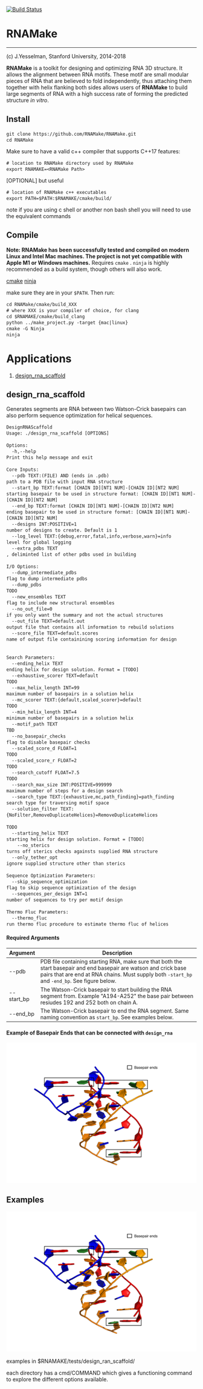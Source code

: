 [![Build Status](https://travis-ci.com/jyesselm/RNAMake.svg?token=Kxiycasibo9yqZt7eayf&branch=devel)](https://travis-ci.com/jyesselm/RNAMake)

RNAMake
=======
-----------
(c)  J.Yesselman, Stanford University, 2014-2018

**RNAMake** is a toolkit for designing and optimizing RNA 3D structure. It allows 
the alignment between RNA motifs. These motif are small modular pieces of RNA that are 
believed to fold independently, thus attaching them together with helix flanking both 
sides allows users of **RNAMake** to build large segments of RNA with a high success 
rate of forming the predicted structure _in vitro_.

Install
-------
```shell
git clone https://github.com/RNAMake/RNAMake.git
cd RNAMake
```

Make sure to have a valid c++ compiler that supports C++17 features:

```shell
# location to RNAMake directory used by RNAMake
export RNAMAKE=<RNAMake Path> 
```
[OPTIONAL] but useful

```shell
# location of RNAMake c++ executables 
export PATH=$PATH:$RNAMAKE/cmake/build/ 
```

note if you are using c shell or another non bash shell you will need to use the equivalent commands


Compile
------- 
**Note: RNAMake has been successfully tested and compiled on modern Linux and Intel Mac machines. The project is not yet compatible with Apple M1 or Windows machines.**
Requires `cmake` . `ninja` is highly recommended as a build system, though others will also work.

[cmake](https://github.com/Kitware/CMake)
[ninja](https://github.com/ninja-build/ninja)

make sure they are in your `$PATH`. Then run:

```shell
cd RNAMake/cmake/build_XXX
# where XXX is your compiler of choice, for clang
cd $RNAMAKE/cmake/build_clang
python ../make_project.py -target {mac|linux}
cmake -G Ninja
ninja
```

Applications
============
1. <a href="#design_rna_scaffold">design_rna_scaffold</a>

<a id="design_rna_scaffold"></a>

design_rna_scaffold
-----------
Generates segments are RNA between two Watson-Crick basepairs can also perform sequence optimization for helical sequences. 

```
DesignRNAScaffold
Usage: ./design_rna_scaffold [OPTIONS]

Options:
  -h,--help                                                                     Print this help message and exit

Core Inputs:
  --pdb TEXT:(FILE) AND (ends in .pdb)                                          path to a PDB file with input RNA structure
  --start_bp TEXT:format [CHAIN ID][NT1 NUM]-[CHAIN ID][NT2 NUM]                starting basepair to be used in structure format: [CHAIN ID][NT1 NUM]-[CHAIN ID][NT2 NUM]
  --end_bp TEXT:format [CHAIN ID][NT1 NUM]-[CHAIN ID][NT2 NUM]                  ending basepair to be used in structure format: [CHAIN ID][NT1 NUM]-[CHAIN ID][NT2 NUM]
  --designs INT:POSITIVE=1                                                      number of designs to create. Default is 1
  --log_level TEXT:{debug,error,fatal,info,verbose,warn}=info                   level for global logging
  --extra_pdbs TEXT                                                             , deliminted list of other pdbs used in building

I/O Options:
  --dump_intermediate_pdbs                                                      flag to dump intermediate pdbs
  --dump_pdbs                                                                   TODO
  --new_ensembles TEXT                                                          flag to include new structural ensembles
  --no_out_file=0                                                               if you only want the summary and not the actual structures
  --out_file TEXT=default.out                                                   output file that contains all information to rebuild solutions
  --score_file TEXT=default.scores                                              name of output file containining scoring information for design


Search Parameters:
  --ending_helix TEXT                                                           ending helix for design solution. Format = [TODO]
  --exhaustive_scorer TEXT=default                                              TODO
  --max_helix_length INT=99                                                     maximum number of basepairs in a solution helix
  --mc_scorer TEXT:{default,scaled_scorer}=default                              TODO
  --min_helix_length INT=4                                                      minimum number of basepairs in a solution helix
  --motif_path TEXT                                                             TBD
  --no_basepair_checks                                                          flag to disable basepair checks
  --scaled_score_d FLOAT=1                                                      TODO
  --scaled_score_r FLOAT=2                                                      TODO
  --search_cutoff FLOAT=7.5                                                     TODO
  --search_max_size INT:POSITIVE=999999                                         maximum number of steps for a design search
  --search_type TEXT:{exhaustive,mc,path_finding}=path_finding                  search type for traversing motif space
  --solution_filter TEXT:{NoFilter,RemoveDuplicateHelices}=RemoveDuplicateHelices
                                                                                TODO                                                         
  --starting_helix TEXT                                                         starting helix for design solution. Format = [TODO]
    --no_sterics                                                                turns off sterics checks againsts supplied RNA structure
  --only_tether_opt                                                             ignore supplied structure other than sterics

Sequence Optimization Parameters:
  --skip_sequence_optimization                                                  flag to skip sequence optimization of the design
  --sequences_per_design INT=1                                                  number of sequences to try per motif design

Thermo Fluc Parameters:
  --thermo_fluc                                                                 run thermo fluc procedure to estimate thermo fluc of helices

```
#### Required Arguments

Argument  | Description
------------- | -------------
--pdb		    | PDB file containing starting RNA, make sure that both the start basepair and end basepair are watson and crick base pairs that are end at RNA chains. Must supply both `-start_bp` and `-end_bp`. See figure below.
--start_bp			    | The Watson-Crick basepair to start building the RNA segment from. Example "A194-A252" the base pair between resiudes 192 and 252 both on chain A. 
--end_bp			 |	The Watson-Crick basepair to end the RNA segment. Same naming convention as `start_bp`. See examples below.

#### Example of Basepair Ends that can be connected with `design_rna`

![basepair_end_examples](readme_resources/ggaa_tetraloop.png "Basepair End Example")

## Examples

![basepair_end_examples](readme_resources/ggaa_tetraloop.png "Basepair End Example")

examples in $RNAMAKE/tests/design_ran_scaffold/

each directory has a cmd/COMMAND which gives a functioning command to explore the different options available. 

